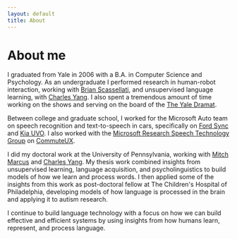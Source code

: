 ```yaml
---
layout: default
title: About
---
```

# About me

I graduated from Yale in 2006 with a B.A. in Computer Science and
Psychology. As an undergraduate I performed research in human-robot
interaction, working with
[Brian Scassellati](http://www.cs.yale.edu/~scaz/), and unsupervised
language learning, with
[Charles Yang](http://www.ling.upenn.edu/~ycharles/). I also spent a
tremendous amount of time working on the shows and serving on the
board of the [The Yale Dramat](http://www.dramat.org/).

Between college and graduate school, I worked for the Microsoft Auto
team on speech recognition and text-to-speech in cars, specifically on
[Ford Sync](http://www.ford.com/technology/sync/) and
[Kia UVO](https://www.myuvo.com/). I also worked with the
[Microsoft Research Speech Technology Group](http://research.microsoft.com/en-us/groups/srg/default.aspx)
on
[CommuteUX](http://research.microsoft.com/en-us/projects/CommuteUX/).

I did my doctoral work at the University of Pennsylvania, working with
[Mitch Marcus](http://www.cis.upenn.edu/~mitch/) and [Charles
Yang](http://www.ling.upenn.edu/~ycharles/). My thesis work combined
insights from unsupervised learning, language acquisition, and
psycholinguistics to build models of how we learn and process words. I
then applied some of the insights from this work as post-doctoral
fellow at The Children's Hospital of Philadelphia, developing models
of how language is processed in the brain and applying it to autism
research.

I continue to build language technology with a focus on how we can
build effective and efficient systems by using insights from how
humans learn, represent, and process language.
